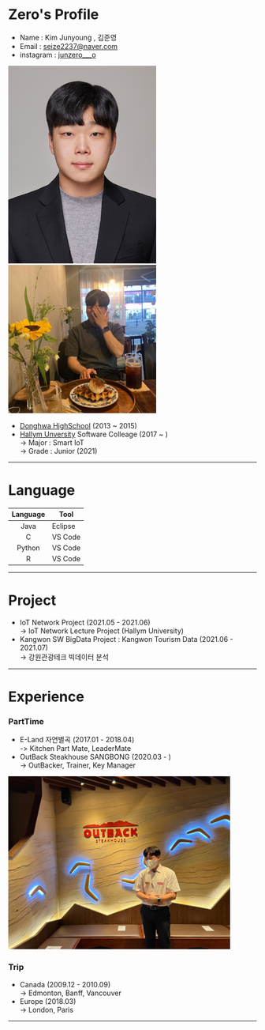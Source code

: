 # Zero's Profile
* Name : Kim Junyoung , 김준영 
* Email : seize2237@naver.com 
* instagram : [junzero___o][junzero___o]  
<img src=증명사진.jpeg width=300 height=400>  
<img src=profile.jpg width=300 height=300>     

* [Donghwa HighSchool][donghwa] (2013 ~ 2015)  
* [Hallym Unversity][hallym] Software Colleage (2017 ~ )  
-> Major : Smart IoT  
-> Grade : Junior (2021)
*****
# Language
|Language|Tool|
|:---:|---|
|Java|Eclipse|
|C|VS Code|
|Python|VS Code|
|R|VS Code|

*****
# Project
* IoT Network Project (2021.05 - 2021.06)  
-> IoT Network Lecture Project (Hallym University)
* Kangwon SW BigData Project : Kangwon Tourism Data (2021.06 - 2021.07)  
-> 강원관광테크 빅데이터 분석 
*****
# Experience 
### PartTime
* E-Land 자연별곡 (2017.01 - 2018.04)  
-> Kitchen Part Mate, LeaderMate
* OutBack Steakhouse SANGBONG (2020.03 - )  
-> OutBacker, Trainer, Key Manager
<img src=OutbackerZero.jpg width=450 height=350>  

### Trip
* Canada (2009.12 - 2010.09)  
-> Edmonton, Banff, Vancouver
* Europe (2018.03)  
-> London, Paris
*****


[junzero___o]: https://www.instagram.com/junzero___o/
[hallym]: https://www.hallym.ac.kr
[donghwa]: https://www.donghwa.hs.kr
